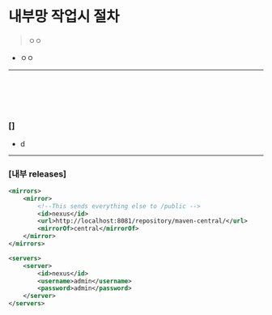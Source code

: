 # 내부망 작업시 절차
> ㅇㅇ 
* ㅇㅇ

<hr>
<br>

## 
#### 

<br>

### []
* d

<hr>

### [내부 releases]
```xml
<mirrors>
    <mirror>
        <!--This sends everything else to /public -->
        <id>nexus</id>
        <url>http://localhost:8081/repository/maven-central/</url>
        <mirrorOf>central</mirrorOf>
    </mirror>
</mirrors>

<servers>
    <server>
        <id>nexus</id>
        <username>admin</username>
        <password>admin</password>
    </server>
</servers>
```
